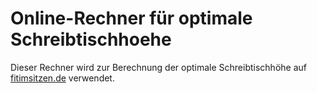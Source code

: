 # Online-Rechner für optimale Schreibtischhoehe

Dieser Rechner wird zur Berechnung der optimale Schreibtischhöhe auf [fitimsitzen.de](https://fitimsitzen.de) verwendet.
